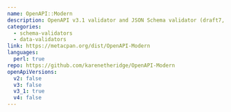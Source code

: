 ```yaml
---
name: OpenAPI::Modern
description: OpenAPI v3.1 validator and JSON Schema validator (draft7, draft2019-09, draft2020-12)
categories:
  - schema-validators
  - data-validators
link: https://metacpan.org/dist/OpenAPI-Modern
languages:
  perl: true
repo: https://github.com/karenetheridge/OpenAPI-Modern
openApiVersions:
  v2: false
  v3: false
  v3_1: true
  v4: false
---
```

